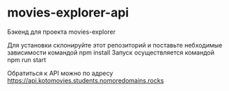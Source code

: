 # movies-explorer-api

Бэкенд для проекта movies-explorer

Для установки склонируйте этот репозиторий и поставьте небходимые зависимости командой npm install
Запуск осуществляется командой npm run start

Обратиться к API можно по адресу https://api.kotomovies.students.nomoredomains.rocks
